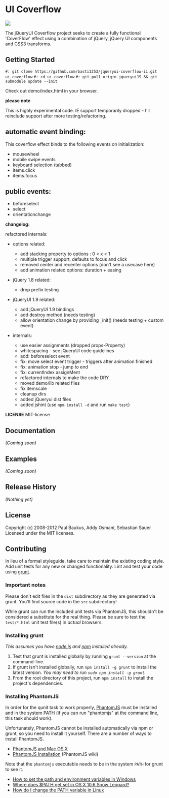 # UI Coverflow

![](https://raw.github.com/addyosmani/jqueryui-coverflow-ii/master/demo/img/screenshot.png)

The jQueryUI Coverflow project seeks to create a fully functional 'CoverFlow' effect using a combination of jQuery, jQuery UI components and CSS3 transforms.

## Getting Started

`#: git clone https://github.com/basti1253/jqueryui-coverflow-ii.git ui-coverflow`
`#: cd ui-coverflow`
`#: git pull origin jqueryui19 && git submodule update --init`

Check out demo/index.html in your browser.

**please note**

This is highly experimental code. IE support temporarily dropped - I'll reinclude support after more testing/refactoring.

## automatic event binding:

This coverflow effect binds to the following events on initialization:

 - mousewheel
 - mobile swipe events
 - keyboard selection (tabbed)
 - items.click
 - items.focus


## public events:
 - beforeselect
 - select
 - orientationchange


**changelog:**

refactored internals:

 - options related:
    - add stacking property to options : 0 < x < 1
    - multiple trigger support, defaults to focus and click
    - removed center and recenter options (don't see a usecase here)
    - add animation related options: duration + easing

 - jQuery 1.8 related:
    - drop prefix testing

 - jQueryUI 1.9 related:
    - add jQueryUI 1.9 bindings
    - add destroy method (needs testing)
    - allow orientation change by providing _init() (needs testing + custom event)

 - internals:
    - use easier assignments (dropped props-Property)
    - whitespacing - see jQueryUI code guidelines
    - add: beforeselect event
    - fix: move select event trigger - triggers after animation finished
    - fix: animation stop - jump to end
    - fix: currentIndex assignMent
    - refactored internals to make the code DRY
    - moved demo/lib related files
	- fix itemscale
	- cleanup dirs
	- added jQueryui dist files
	- added jshint (use `npm install -d` and run `make test`)

**LICENSE**
    MIT-license
## Documentation
_(Coming soon)_

## Examples
_(Coming soon)_

## Release History
_(Nothing yet)_

## License
Copyright (c) 2008-2012 Paul Baukus, Addy Osmani, Sebastian Sauer
Licensed under the MIT licenses.

## Contributing
In lieu of a formal styleguide, take care to maintain the existing coding style. Add unit tests for any new or changed functionality. Lint and test your code using [grunt](https://github.com/cowboy/grunt).

### Important notes
Please don't edit files in the `dist` subdirectory as they are generated via grunt. You'll find source code in the `src` subdirectory!

While grunt can run the included unit tests via PhantomJS, this shouldn't be considered a substitute for the real thing. Please be sure to test the `test/*.html` unit test file(s) in _actual_ browsers.

### Installing grunt
_This assumes you have [node.js](http://nodejs.org/) and [npm](http://npmjs.org/) installed already._

1. Test that grunt is installed globally by running `grunt --version` at the command-line.
1. If grunt isn't installed globally, run `npm install -g grunt` to install the latest version. _You may need to run `sudo npm install -g grunt`._
1. From the root directory of this project, run `npm install` to install the project's dependencies.

### Installing PhantomJS

In order for the qunit task to work properly, [PhantomJS](http://www.phantomjs.org/) must be installed and in the system PATH (if you can run "phantomjs" at the command line, this task should work).

Unfortunately, PhantomJS cannot be installed automatically via npm or grunt, so you need to install it yourself. There are a number of ways to install PhantomJS.

* [PhantomJS and Mac OS X](http://ariya.ofilabs.com/2012/02/phantomjs-and-mac-os-x.html)
* [PhantomJS Installation](http://code.google.com/p/phantomjs/wiki/Installation) (PhantomJS wiki)

Note that the `phantomjs` executable needs to be in the system `PATH` for grunt to see it.

* [How to set the path and environment variables in Windows](http://www.computerhope.com/issues/ch000549.htm)
* [Where does $PATH get set in OS X 10.6 Snow Leopard?](http://superuser.com/questions/69130/where-does-path-get-set-in-os-x-10-6-snow-leopard)
* [How do I change the PATH variable in Linux](https://www.google.com/search?q=How+do+I+change+the+PATH+variable+in+Linux)
